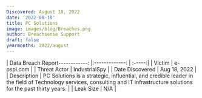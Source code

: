 ```yaml
---
Discovered: August 18, 2022
date: '2022-08-18'
title: PC Solutions
image: images/blog/Breaches.png
author: Breachsense Support
draft: false
yearmonths: 2022/august
---
```


| Data Breach Report------------:     |:-------------:    | :-----:|
| Victim      | e-pspl.com      | 
| Threat Actor      | IndustrialSpy      | 
| Date Discovered      | Aug 18, 2022      | 
| Description      | PC Solutions is a strategic, influential, and credible leader in the field of Technology services, consulting and IT infrastructure solutions for the past thirty years.      | 
| Leak Size      | N/A      | 

